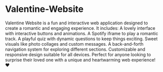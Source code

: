 # Valentine-Website
 Valentine Website is a fun and interactive web application designed to create a romantic and engaging experience. It includes:  A lovely interface with interactive buttons and animations. A Spotify iframe to play a romantic track. A playful quiz with dynamic questions to keep things exciting. Sweet visuals like photo collages and custom messages. A back-and-forth navigation system for exploring different sections. Customizable and responsive design suitable for all devices. Perfect for anyone looking to surprise their loved one with a unique and heartwarming web experience! ❤️
